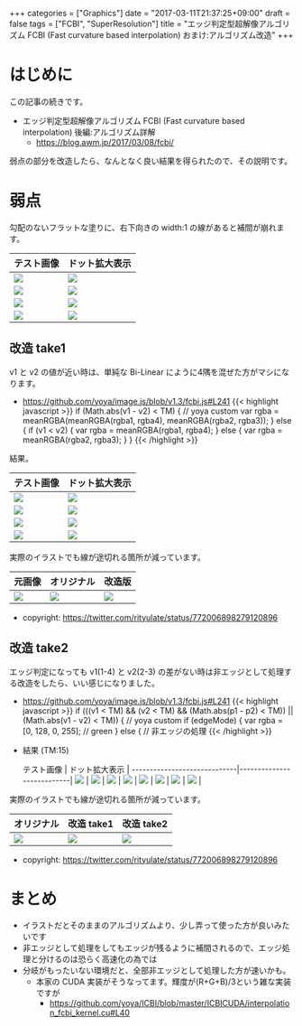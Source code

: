 +++
categories = ["Graphics"]
date = "2017-03-11T21:37:25+09:00"
draft = false
tags = ["FCBI", "SuperResolution"]
title = "エッジ判定型超解像アルゴリズム FCBI (Fast curvature based interpolation) おまけ:アルゴリズム改造"
+++

# はじめに

この記事の続きです。

- エッジ判定型超解像アルゴリズム FCBI (Fast curvature based interpolation) 後編:アルゴリズム詳解
  - https://blog.awm.jp/2017/03/08/fcbi/

弱点の部分を改造したら、なんとなく良い結果を得られたので、その説明です。

# 弱点

勾配のないフラットな塗りに、右下向きの width:1 の線があると補間が崩れます。

   テスト画像                |     ドット拡大表示        |
-----------------------------|---------------------------|
 <img src="../test00.png" /> | <img src="../test00-dotty.png" /> |
 <img src="../test01.png" /> | <img src="../test01-dotty.png" /> |
 <img src="../test02.png" /> | <img src="../test02-dotty.png" /> |
 <img src="../test03.png" /> | <img src="../test03-dotty.png" /> |


## 改造 take1

v1 と v2 の値が近い時は、単純な Bi-Linear にように4隅を混ぜた方がマシになります。

- https://github.com/yoya/image.js/blob/v1.3/fcbi.js#L241
{{< highlight javascript >}}
if (Math.abs(v1 - v2) < TM)  { // yoya custom
    var rgba = meanRGBA(meanRGBA(rgba1, rgba4), meanRGBA(rgba2, rgba3));
} else {
    if (v1 < v2) {
        var rgba = meanRGBA(rgba1, rgba4);
    } else {
        var rgba = meanRGBA(rgba2, rgba3);
    }
}
{{< /highlight >}}

結果。

   テスト画像                |     ドット拡大表示        |
-----------------------------|---------------------------|
 <img src="../test00.png" /> | <img src="../test00-dotty.png" /> |
 <img src="../testYoya-Phase1.png" /> | <img src="../testYoya-Phase1-Dotty.png" /> |
 <img src="../testYoya-Phase2.png" /> | <img src="../testYoya-Phase2-Dotty.png" /> |
 <img src="../testYoya-Phase3.png" /> | <img src="../testYoya-Phase3-Dotty.png" /> |

実際のイラストでも線が途切れる箇所が減っています。

   元画像                |   オリジナル     | 改造版 |
-------------------------|---------------------------|---|
<img src="../miku.png" />|<img src="../miku-v1.0.png" /> |<img src="../miku-v1.2.png" />
- copyright: https://twitter.com/rityulate/status/772006898279120896

## 改造 take2

エッジ判定になっても v1(1-4) と v2(2-3) の差がない時は非エッジとして処理する改造をしたら、いい感じになりました。

- https://github.com/yoya/image.js/blob/v1.3/fcbi.js#L241
{{< highlight javascript >}}
if (((v1 < TM) && (v2 < TM) && (Math.abs(p1 - p2) < TM)) ||
    (Math.abs(v1 - v2) < TM)) { // yoya custom
    if (edgeMode) {
        var rgba = [0, 128, 0, 255]; // green
    } else {
        // 非エッジの処理
{{< /highlight >}}

- 結果 (TM:15)

   テスト画像                |     ドット拡大表示        |
-----------------------------|---------------------------|
 <img src="../test00.png" /> | <img src="../test00-dotty.png" /> |
 <img src="../testYoya2-Phase1.png" /> | <img src="../testYoya2-Phase1-Dotty.png" /> |
 <img src="../testYoya2-Phase2.png" /> | <img src="../testYoya2-Phase2-Dotty.png" /> |
 <img src="../testYoya2-Phase3.png" /> | <img src="../testYoya2-Phase3-Dotty.png" /> |

実際のイラストでも線が途切れる箇所が減っています。

オリジナル     | 改造 take1 | 改造 take2 |
-------------------------|-----------------------|----------|
<img src="../miku-v1.0.png" /> |<img src="../miku-v1.2.png" /> | <img src="../miku-v1.4.png" /> |

- copyright: https://twitter.com/rityulate/status/772006898279120896

# まとめ

- イラストだとそのままのアルゴリズムより、少し弄って使った方が良いみたいです
- 非エッジとして処理をしてもエッジが残るように補間されるので、エッジ処理と分けるのは恐らく高速化の為では
- 分岐がもったいない環境だと、全部非エッジとして処理した方が速いかも。
   - 本家の CUDA 実装がそうなってます。輝度が(R+G+B)/3という雑な実装ですが
      - https://github.com/yoya/ICBI/blob/master/ICBICUDA/interpolation_fcbi_kernel.cu#L40
